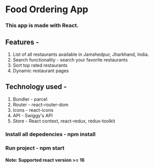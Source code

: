 # Food Ordering App

### This app is made with React.

## Features -

1. List of all restaurants available in Jamshedpur, Jharkhand, India.
2. Search functionality - search your favorite restaurants
3. Sort top rated restaurants
4. Dynamic restaurant pages

## Technology used -

1. Bundler - parcel
2. Router - react-router-dom
3. Icons - react-icons
4. API - Swiggy's API
5. Store - React context, react-redux, redux-toolkit

### Install all depedencies - npm install

### Run project - npm start

#### Note: Supported react version >= 16
